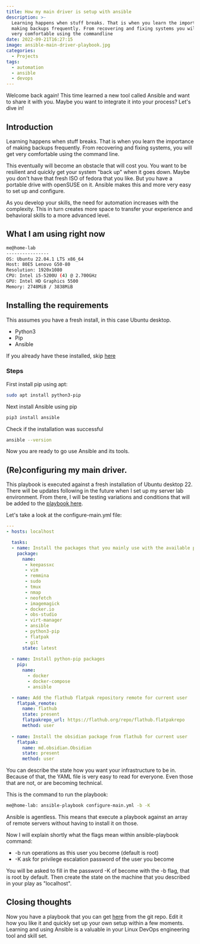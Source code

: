 ```yaml
---
title: How my main driver is setup with ansible
description: >-
  Learning happens when stuff breaks. That is when you learn the importance of
  making backups frequently. From recovering and fixing systems you will get
  very comfortable using the commandline
date: 2022-09-21T16:27:15
image: ansible-main-driver-playbook.jpg
categories:
  - Projects
tags:
  - automation
  - ansible
  - devops
---
```


Welcome back again! This time learned a new tool called Ansible and want to share it with you.  Maybe you want to integrate it into your process? Let's dive in!

## Introduction

Learning happens when stuff breaks. That is when you learn the importance of making backups frequently. From recovering and fixing systems, you will get very comfortable using the command line.

This eventually will become an obstacle that will cost you. You want to be resilient and quickly get your system "back up" when it goes down. Maybe you don't have that fresh ISO of fedora that you like. But you have a portable drive with openSUSE on it. Ansible makes this and more very easy to set up and configure.

As you develop your skills, the need for automation increases with the complexity. This in turn creates more space to transfer your experience and behavioral skills to a more advanced level.

## What I am using right now

```bash
me@home-lab 
---------------- 
OS: Ubuntu 22.04.1 LTS x86_64 
Host: 80E5 Lenovo G50-80 
Resolution: 1920x1080 
CPU: Intel i5-5200U (4) @ 2.700GHz 
GPU: Intel HD Graphics 5500 
Memory: 2748MiB / 3838MiB                                                                                       
```

## Installing the requirements

This assumes you have a fresh install, in this case Ubuntu desktop.

- Python3
- Pip
- Ansible

If you already have these installed, skip [here](#reconfiguring-my-main-driver)

### Steps

First install pip using apt:

```bash
sudo apt install python3-pip
```

Next install Ansible using pip

```bash
pip3 install ansible
```

Check if the installation was successful

```bash
ansible --version
```

Now you are ready to go use Ansible and its tools.

## (Re)configuring my main driver.

This playbook is executed against a fresh installation of Ubuntu desktop 22. There will be updates following in the future when I set up my server lab environment.  From there, I will be testing variations and conditions that will be added to the [playbook here](https://github.com/theintegrative/main-driver-setup).

Let's take a look at the configure-main.yml file:

```yaml
---
- hosts: localhost

  tasks:
  - name: Install the packages that you mainly use with the available package manager
    package:
      name:
       - keepassxc
       - vim
       - remmina
       - sudo
       - tmux
       - nmap
       - neofetch
       - imagemagick
       - docker.io
       - obs-studio
       - virt-manager
       - ansible
       - python3-pip
       - flatpak
       - git
      state: latest
  
  - name: Install python-pip packages
    pip:
      name:
        - docker
        - docker-compose
        - ansible

  - name: Add the flathub flatpak repository remote for current user
    flatpak_remote:
      name: flathub
      state: present
      flatpakrepo_url: https://flathub.org/repo/flathub.flatpakrepo
      method: user
  
  - name: Install the obsidian package from flathub for current user
    flatpak:
      name: md.obsidian.Obsidian
      state: present
      method: user
```

You can describe the state how you want your infrastructure to be in. Because of that, the YAML file is very easy to read for everyone. Even those that are not, or are becoming technical.

This is the command to run the playbook:

```bash
me@home-lab: ansible-playbook configure-main.yml -b -K
```

Ansible is agentless. This means that execute a playbook against an array of remote servers without having to install it on those.

Now I will explain shortly what the flags mean within ansible-playbook command:

- -b run operations as this user you become (default is root)
- -K ask for privilege escalation password of the user you become

You will be asked to fill in the password -K of become with the -b flag, that is root by default. Then create the state on the machine that you described in your play as "localhost".

## Closing thoughts

Now you have a playbook that you can get [here](https://github.com/theintegrative/main-driver-setup) from the git repo. Edit it how you like it and quickly set up your own setup within a few moments. Learning and using Ansible is a valuable in your Linux DevOps engineering tool and skill set.
